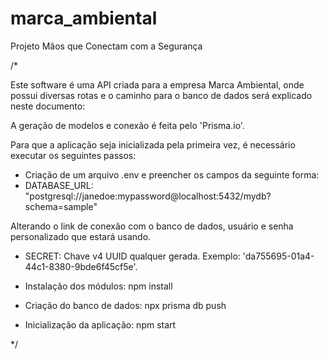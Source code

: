 # marca_ambiental
Projeto Mãos que Conectam com a Segurança

/*

Este software é uma API criada para a empresa Marca Ambiental, onde possui diversas rotas e o caminho para o banco de dados será explicado neste documento: 

A geração de modelos e conexão é feita pelo 'Prisma.io'.

Para que a aplicação seja inicializada pela primeira vez, é necessário executar os seguintes passos: 

* Criação de um arquivo .env e preencher os campos da seguinte forma: 
* DATABASE_URL: "postgresql://janedoe:mypassword@localhost:5432/mydb?schema=sample"

Alterando o link de conexão com o banco de dados, usuário e senha personalizado que estará usando. 

* SECRET: Chave v4 UUID qualquer gerada. 
Exemplo: 'da755695-01a4-44c1-8380-9bde6f45cf5e'.

* Instalação dos módulos:
npm install 

* Criação do banco de dados:
npx prisma db push 

* Inicialização da aplicação: 
npm start

*/
